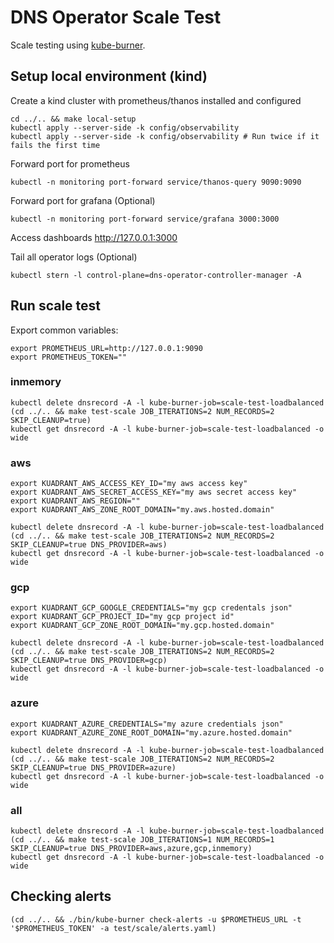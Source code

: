# DNS Operator Scale Test

Scale testing using [kube-burner](https://kube-burner.github.io/kube-burner/latest).


## Setup local environment (kind)

Create a kind cluster with prometheus/thanos installed and configured
```shell
cd ../.. && make local-setup
kubectl apply --server-side -k config/observability
kubectl apply --server-side -k config/observability # Run twice if it fails the first time
```

Forward port for prometheus
```shell
kubectl -n monitoring port-forward service/thanos-query 9090:9090
```

Forward port for grafana (Optional)
```shell
kubectl -n monitoring port-forward service/grafana 3000:3000
```
Access dashboards http://127.0.0.1:3000

Tail all operator logs (Optional)
```shell
kubectl stern -l control-plane=dns-operator-controller-manager -A
```

## Run scale test

Export common variables:
```shell
export PROMETHEUS_URL=http://127.0.0.1:9090 
export PROMETHEUS_TOKEN=""
```

### inmemory

```shell
kubectl delete dnsrecord -A -l kube-burner-job=scale-test-loadbalanced
(cd ../.. && make test-scale JOB_ITERATIONS=2 NUM_RECORDS=2 SKIP_CLEANUP=true)
kubectl get dnsrecord -A -l kube-burner-job=scale-test-loadbalanced -o wide
```

### aws

```shell
export KUADRANT_AWS_ACCESS_KEY_ID="my aws access key"
export KUADRANT_AWS_SECRET_ACCESS_KEY="my aws secret access key"
export KUADRANT_AWS_REGION=""
export KUADRANT_AWS_ZONE_ROOT_DOMAIN="my.aws.hosted.domain"
```

```shell
kubectl delete dnsrecord -A -l kube-burner-job=scale-test-loadbalanced
(cd ../.. && make test-scale JOB_ITERATIONS=2 NUM_RECORDS=2 SKIP_CLEANUP=true DNS_PROVIDER=aws)
kubectl get dnsrecord -A -l kube-burner-job=scale-test-loadbalanced -o wide
```

### gcp

```shell
export KUADRANT_GCP_GOOGLE_CREDENTIALS="my gcp credentals json"
export KUADRANT_GCP_PROJECT_ID="my gcp project id"
export KUADRANT_GCP_ZONE_ROOT_DOMAIN="my.gcp.hosted.domain"
```

```shell
kubectl delete dnsrecord -A -l kube-burner-job=scale-test-loadbalanced
(cd ../.. && make test-scale JOB_ITERATIONS=2 NUM_RECORDS=2 SKIP_CLEANUP=true DNS_PROVIDER=gcp)
kubectl get dnsrecord -A -l kube-burner-job=scale-test-loadbalanced -o wide
```

### azure

```shell
export KUADRANT_AZURE_CREDENTIALS="my azure credentials json"
export KUADRANT_AZURE_ZONE_ROOT_DOMAIN="my.azure.hosted.domain"
```

```shell
kubectl delete dnsrecord -A -l kube-burner-job=scale-test-loadbalanced
(cd ../.. && make test-scale JOB_ITERATIONS=2 NUM_RECORDS=2 SKIP_CLEANUP=true DNS_PROVIDER=azure)
kubectl get dnsrecord -A -l kube-burner-job=scale-test-loadbalanced -o wide
```

### all

```shell
kubectl delete dnsrecord -A -l kube-burner-job=scale-test-loadbalanced
(cd ../.. && make test-scale JOB_ITERATIONS=1 NUM_RECORDS=1 SKIP_CLEANUP=true DNS_PROVIDER=aws,azure,gcp,inmemory)
kubectl get dnsrecord -A -l kube-burner-job=scale-test-loadbalanced -o wide
```

## Checking alerts

```shell
(cd ../.. && ./bin/kube-burner check-alerts -u $PROMETHEUS_URL -t '$PROMETHEUS_TOKEN' -a test/scale/alerts.yaml)
```
